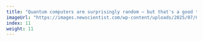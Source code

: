 ```yaml
---
title: "Quantum computers are surprisingly random – but that's a good thing"
imageUrl: "https://images.newscientist.com/wp-content/uploads/2025/07/03152401/SEI_257731011.jpg?width=788"
index: 11
weight: 11
---
```

